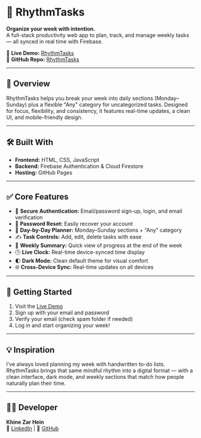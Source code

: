 # 🎯 RhythmTasks

**Organize your week with intention.**  
A full-stack productivity web app to plan, track, and manage weekly tasks — all synced in real time with Firebase.

🔗 **Live Demo:** [RhythmTasks](https://khine12.github.io/RhythmTasks/index.html)  
🔗 **GitHub Repo:** [RhythmTasks](https://github.com/Khine12/RhythmTasks)

---

## 🌟 Overview
RhythmTasks helps you break your week into daily sections (Monday–Sunday) plus a flexible "Any" category for uncategorized tasks. Designed for focus, flexibility, and consistency, it features real-time updates, a clean UI, and mobile-friendly design.

---

## 🛠️ Built With
- **Frontend:** HTML, CSS, JavaScript  
- **Backend:** Firebase Authentication & Cloud Firestore  
- **Hosting:** GitHub Pages

---

## ✅ Core Features
- 🔐 **Secure Authentication:** Email/password sign-up, login, and email verification  
- 🔁 **Password Reset:** Easily recover your account  
- 📅 **Day-by-Day Planner:** Monday–Sunday sections + “Any” category  
- ✍️ **Task Controls:** Add, edit, delete tasks with ease  
- 🧠 **Weekly Summary:** Quick view of progress at the end of the week  
- 🕒 **Live Clock:** Real-time device-synced time display  
- 🌓 **Dark Mode:** Clean default theme for visual comfort  
- 🌐 **Cross-Device Sync:** Real-time updates on all devices  

---

## 🚀 Getting Started
1. Visit the [Live Demo](https://khine12.github.io/RhythmTasks/index.html)  
2. Sign up with your email and password  
3. Verify your email (check spam folder if needed)  
4. Log in and start organizing your week!

---

## 💡 Inspiration
I’ve always loved planning my week with handwritten to-do lists. RhythmTasks brings that same mindful rhythm into a digital format — with a clean interface, dark mode, and weekly sections that match how people naturally plan their time.

---

## 👩‍💻 Developer
**Khine Zar Hein**  
🔗 [LinkedIn](https://www.linkedin.com/in/khine-zar-hein) | 🔗 [GitHub](https://github.com/Khine12)
